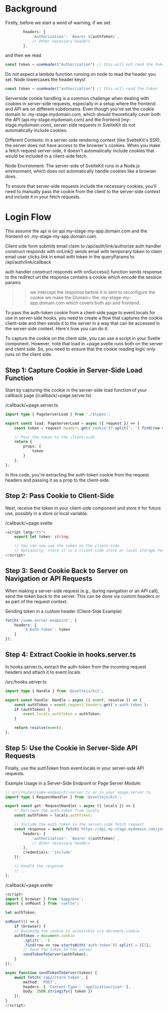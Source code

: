 # Background

Firstly, before we start a word of warning, if we set:

```ts
        headers: {
            'Authorization': `Bearer ${authToken}`,
            // Other necessary headers
        },
```

and then we read

```ts
const token = useHeader("Authorization") // this will not read the token
```

Do not expect a lambda function running on node to read the header you set.  Node lowercases the header keys!

```ts
const token = useHeader("authorization") // this will read the token
```

Serverside cookie handling is a common challenge when dealing with cookies in server-side requests, especially in a setup where the frontend and API are on different subdomains. Even though you've set the cookie domain to .my-stage.mydomain.com, which should theoretically cover both the API (api.my-stage.mydomain.com) and the frontend (my-stage.mydomain.com), server-side requests in SvelteKit do not automatically include cookies.

Different Contexts: In a server-side rendering context (like SvelteKit's SSR), the server does not have access to the browser's cookies. When you make a fetch request server-side, it doesn't automatically include cookies that would be included in a client-side fetch.

Node Environment: The server-side of SvelteKit runs in a Node.js environment, which does not automatically handle cookies like a browser does.

To ensure that server-side requests include the necessary cookies, you'll need to manually pass the cookie from the client to the server-side context and include it in your fetch requests.

# Login Flow

This assume the api is on api.my-stage-my-app.domain.com and the frontend on .my-stage-my-app.domain.com.

Client side form submits email claim to /api/auth/link/authorize
auth handler construct responds with onLink()
sends email with temporary token to claim email 
user clicks link in email with token in the queryParams to /api/auth/link/callback

auth handler construct responds with onSuccess() function
sends response to the redirect url 
the response contains a cookie which encode the session params
>> we intercept the response before it is sent to reconfigure the cookie
>> we make the Domain= the .my-stage-my-app.domain.com which covers both api and frontend.

To pass the auth-token cookie from a client-side page to event.locals for use in server-side hooks, you need to create a flow that captures the cookie client-side and then sends it to the server in a way that can be accessed in the server-side context. Here's how you can do it:

To capture the cookie on the client side, you can use a script in your Svelte component. However, note that load in +page.svelte runs both on the server and client side. So, you need to ensure that the cookie reading logic only runs on the client side.

## Step 1: Capture Cookie in Server-Side Load Function

Start by capturing the cookie in the server-side load function of your callback page (/callback/+page.server.ts).

/callback/+page.server.ts

```ts
import type { PageServerLoad } from './$types';

export const load: PageServerLoad = async ({ request }) => {
    const token = request.headers.get('cookie')?.split('; ').find(row => row.startsWith('auth-token='))?.split('=')[1];

    // Pass the token to the client-side
    return {
        props: {
            token
        }
    };
};
```

In this code, you're extracting the auth-token cookie from the request headers and passing it as a prop to the client-side.

## Step 2: Pass Cookie to Client-Side

Next, receive the token in your client-side component and store it for future use, possibly in a store or local variable.

/callback/+page.svelte

```ts
<script lang="ts">
    export let token: string;

    // You can now use the token on the client-side
    // Optionally, store it in a client-side store or local storage for future use
</script>
```

## Step 3: Send Cookie Back to Server on Navigation or API Requests

When making a server-side request (e.g., during navigation or an API call), send the token back to the server. This can be done via custom headers or as part of the request context.

Sending token in a custom header (Client-Side Example)

```ts
fetch('/some-server-endpoint', {
    headers: {
        'X-Auth-Token': token
    }
});
```

## Step 4: Extract Cookie in hooks.server.ts

In hooks.server.ts, extract the auth-token from the incoming request headers and attach it to event.locals.

/src/hooks.server.ts

```ts
import type { Handle } from '@sveltejs/kit';

export const handle: Handle = async ({ event, resolve }) => {
    const authToken = event.request.headers.get('x-auth-token');
    if (authToken) {
        event.locals.authToken = authToken;
    }

    return resolve(event);
};
```

## Step 5: Use the Cookie in Server-Side API Requests

Finally, use the authToken from event.locals in your server-side API requests.

Example Usage in a Server-Side Endpoint or
Page Server Module:

```ts
// src/routes/some-endpoint/+server.ts or in your +page.server.ts
import type { RequestHandler } from '@sveltejs/kit';

export const get: RequestHandler = async ({ locals }) => {
    // Retrieve the auth-token from locals
    const authToken = locals.authToken;

    // Include the auth-token in the server-side fetch request
    const response = await fetch('https://api.my-stage.mydomain.com/your-api-endpoint', {
        headers: {
            'authorization': `Bearer ${authToken}`,
            // Other necessary headers
        },
        credentials: 'include'
    });

    // Handle the response
    // ...
};
```

/callback/+page.svelte
```ts
<script>
import { browser } from '$app/env';
import { onMount } from 'svelte';

let authToken;

onMount(() => {
    if (browser) {
    // Assuming the cookie is accessible via document.cookie
    authToken = document.cookie
        .split('; ')
        .find(row => row.startsWith('auth-token')).split('=')[1];
        // Send the token to the server
        sendTokenToServer(authToken);
    }
});

async function sendTokenToServer(token) {
    await fetch('/api/store-token', {
        method: 'POST',
        headers: { 'Content-Type': 'application/json' },
        body: JSON.stringify({ token })
    });
}
</script>
```
